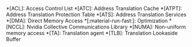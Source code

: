 *[ACL]: Access Control List
*[ATC]: Address Translation Cache
*[ATPT]: Address Translation Protection Table
*[ATS]: Address Translation Services
*[DMA]: Direct Memory Access
*[:material-run-fast:]: Optimization
*[NCCL]: Nvidia Collective Communications Library
*[NUMA]: Non-uniform memory access
*[TA]: Translation agent
*[TLB]: Translation Lookaside Buffer
